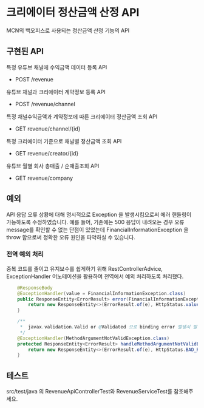 # 크리에이터 정산금액 산정 API

MCN의 백오피스로 사용되는 정산금액 산정 기능의 API

## 구현된 API
특정 유튜브 채널에 수익금액 데이터 등록 API
- POST /revenue

유튜브 채널과 크리에이터 계약정보 등록 API
- POST /revenue/channel

특정 채널수익금액과 계약정보에 따른 크리에이터 정산금액 조회 API
- GET revenue/channel/{id}

특정 크리에이터 기준으로 채널별 정산금액 조회 API
- GET revenue/creator/{id}

유튜브 월별 회사 총매출 / 순매출조회 API
- GET revenue/company

## 예외

API 응답 오류 상황에 대해 명시적으로 Exception 을 발생시킴으로써 에러 핸들링이 가능하도록 수정하였습니다.
예를 들어, 기존에는 500 응답이 내려오는 경우 오류 message를 확인할 수 없는 단점이 있었는데 FinancialInformationException 을 throw 함으로써 정확한 오류 원인을 파악하실 수 있습니다.

### 전역 예외 처리
중복 코드를 줄이고 유지보수를 쉽게하기 위해 RestControllerAdvice, ExceptionHandler 어노테이션을 활용하여 전역에서 예외 처리하도록 처리했다.

```java
    @ResponseBody
    @ExceptionHandler(value = FinancialInformationException.class)
    public ResponseEntity<ErrorResult> error(FinancialInformationException e) {
        return new ResponseEntity<>(ErrorResult.of(e), HttpStatus.valueOf(e.getHttpStatus()));
    }

    /**
     *  javax.validation.Valid or @Validated 으로 binding error 발생시 발생
     */
    @ExceptionHandler(MethodArgumentNotValidException.class)
    protected ResponseEntity<ErrorResult> handleMethodArgumentNotValidException(MethodArgumentNotValidException e) {
        return new ResponseEntity<>(ErrorResult.of(e), HttpStatus.BAD_REQUEST);
    }
```

## 테스트
src/test/java 의 RevenueApiControllerTest와 RevenueServiceTest를 참조해주세요.
